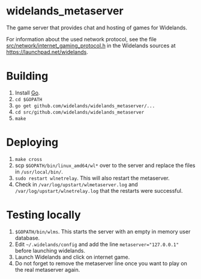 # widelands_metaserver

The game server that provides chat and hosting of games for Widelands.

For information about the used network protocol, see the file
[src/network/internet_gaming_protocol.h](http://bazaar.launchpad.net/~widelands-dev/widelands/trunk/view/head:/src/network/internet_gaming_protocol.h)
in the Widelands sources at <https://launchpad.net/widelands>.

# Building

1. Install [Go](https://golang.org/doc/install).
2. `cd $GOPATH`
3. `go get github.com/widelands/widelands_metaserver/...`
4. `cd src/github.com/widelands/widelands_metaserver`
5. `make`

# Deploying

1. `make cross`
2. scp `$GOPATH/bin/linux_amd64/wl*` over to the server and replace the files in `/usr/local/bin/`.
3. `sudo restart wlnetrelay`. This will also restart the metaserver.
4. Check in `/var/log/upstart/wlmetaserver.log` and
   `/var/log/upstart/wlnetrelay.log` that the restarts were
   successful.

# Testing locally

1. `$GOPATH/bin/wlms`. This starts the server with an empty in memory user database.
2. Edit `~/.widelands/config` and add the line `metaserver="127.0.0.1"` before
   launching widelands.
3. Launch Widelands and click on internet game.
4. Do not forget to remove the metaserver line once you want to play on the real
   metaserver again.
